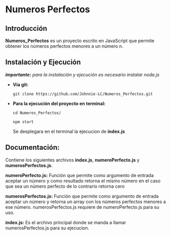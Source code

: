 # Numeros Perfectos

## Introducción

**Numeros_Perfectos** es un proyecto escrito en JavaScript que permite obtener los números perfectos menores a un número n.

## Instalación y Ejecución

**_importante:_** _para la instalación y ejecución es necesario instalar node.js_

- **Vía git:**

  `git clone https://github.com/Johnnie-LC/Numeros_Perfectos.git`

- **Para la ejecución del proyecto en terminal:**

  `cd Numeros_Perfectos/`

  `npm start `

  Se desplegara en el terminal la ejecucion de **index.js**

## Documentación:

Contiene los siguientes archivos **index.js**, **numeroPerfecto.js** y **numerosPerfectos.js**.

**numeroPerfecto.js:** Función que permite como argumento de entrada aceptar un número y como resultado retorna el mismo número en el caso que sea un número perfecto de lo contrario retorna cero

**numerosPerfectos.js:** Función que permite como argumento de entrada aceptar un número y retorna un array con los números perfectos menores a ese número. numerosPerfectos.js requiere de numeroPerfecto.js para su uso.

**index.js:** Es el archivo principal donde se manda a llamar numerosPerfectos.js para su ejecucion.
